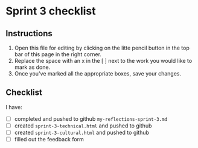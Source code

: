 # Sprint 3 checklist

## Instructions
1. Open this file for editing by clicking on the litte pencil button in the top bar of this page in the right corner.
2. Replace the space with an x in the [ ] next to the work you would like to mark as done.
3. Once you've marked all the appropriate boxes, save your changes.

## Checklist
I have:
- [ ] completed and pushed to github `my-reflections-sprint-3.md`
- [ ] created `sprint-3-technical.html` and pushed to github
- [ ] created `sprint-3-cultural.html` and pushed to github
- [ ] filled out the feedback form
